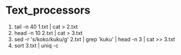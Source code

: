 # Text_processors
1. tail -n 40 1.txt | cat > 2.txt
2. head -n 10 2.txt | cat > 3.txt
3. sed -r 's/koko/kuku/g' 2.txt | grep 'kuku' | head -n 3 | cat >> 3.txt
4. sort 3.txt | uniq -c
